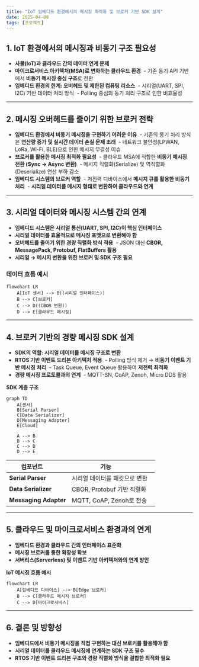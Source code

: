 ```yaml
---
title: "IoT 임베디드 환경에서의 메시징 최적화 및 브로커 기반 SDK 설계"
date: 2025-04-09
tags: [프로젝트]
---
```


## **1. IoT 환경에서의 메시징과 비동기 구조 필요성**

- **사물(IoT)과 클라우드 간의 데이터 연계 문제**
- **마이크로서비스 아키텍처(MSA)로 변화하는 클라우드 환경**
 - 기존 동기 API 기반에서 **비동기 메시징 중심 구조**로 전환
- **임베디드 환경의 한계: 오버헤드 및 제한된 컴퓨팅 리소스**
 - 시리얼(UART, SPI, I2C) 기반 데이터 처리 방식
 - Polling 중심의 동기 처리 구조로 인한 비효율성

---

## **2. 메시징 오버헤드를 줄이기 위한 브로커 전략**

- **임베디드 환경에서 비동기 메시징을 구현하기 어려운 이유**
 - 기존의 동기 처리 방식은 **연산량 증가 및 실시간 데이터 손실 문제 초래**
 - 네트워크 불안정(LPWAN, LoRa, Wi-Fi, BLE)으로 인한 메시지 무결성 이슈
- **브로커를 활용한 메시징 최적화 필요성**
 - 클라우드 MSA에 적합한 **비동기 메시징 전환 (Sync → Async 변환)**
 - 메시지 직렬화(Serialize) 및 역직렬화(Deserialize) 연산 부하 감소
- **임베디드 시스템의 브로커 역할**
 - 저전력 디바이스에서 **메시지 큐를 활용한 비동기 처리**
 - **시리얼 데이터를 메시지 형태로 변환하여 클라우드와 연계**

---

## **3. 시리얼 데이터와 메시징 시스템 간의 연계**

- **임베디드 시스템은 시리얼 통신(UART, SPI, I2C)이 핵심 인터페이스**
- **시리얼 데이터를 효율적으로 메시징 포맷으로 변환해야 함**
- **오버헤드를 줄이기 위한 경량 직렬화 방식 적용**
 - JSON 대신 **CBOR, MessagePack, Protobuf, FlatBuffers 활용**
- **시리얼 → 메시지 변환을 위한 브로커 및 SDK 구조 필요**

### 데이터 흐름 예시

```mermaid
flowchart LR
    A[IoT 센서] --> B((시리얼 인터페이스))
    B --> C[브로커]
    C --> D((CBOR 변환))
    D --> E[클라우드 메시징]
```

---

## **4. 브로커 기반의 경량 메시징 SDK 설계**

- **SDK의 역할: 시리얼 데이터를 메시징 구조로 변환**
- **RTOS 기반 이벤트 드리븐 아키텍처 적용**
 - Polling 방식 제거 → **비동기 이벤트 기반 메시징 처리**
 - Task Queue, Event Queue 활용하여 **저전력 최적화**
- **경량 메시징 프로토콜과의 연계**
 - MQTT-SN, CoAP, Zenoh, Micro DDS 활용

**SDK 계층 구조**

```mermaid
graph TD
    A[센서]
    B[Serial Parser]
    C[Data Serializer]
    D[Messaging Adapter]
    E[Cloud]

    A --> B
    B --> C
    C --> D
    D --> E
```

| **컴포넌트**       | **기능**        |
| --------------------- | --------------------- |
| **Serial Parser**   | 시리얼 데이터를 패킷으로 변환   |
| **Data Serializer**  | CBOR, Protobuf 기반 직렬화 |
| **Messaging Adapter** | MQTT, CoAP, Zenoh로 전송 |

---

## **5. 클라우드 및 마이크로서비스 환경과의 연계**

- **임베디드 환경과 클라우드 간의 인터페이스 표준화**
- **메시징 브로커를 통한 확장성 확보**
- **서버리스(Serverless) 및 이벤트 기반 아키텍처와의 연계 방안**

**IoT 메시징 흐름 예시**

```mermaid
flowchart LR
    A[임베디드 디바이스] --> B[Edge 브로커]
    B --> C[클라우드 메시지 브로커]
    C --> D[마이크로서비스]
```

---

## **6. 결론 및 방향성**

- **임베디드에서 비동기 메시징을 직접 구현하는 대신 브로커를 활용해야 함**
- **시리얼 데이터를 클라우드 메시징에 연계하는 SDK 구조 필수**
- **RTOS 기반 이벤트 드리븐 구조와 경량 직렬화 방식을 결합한 최적화 필요**